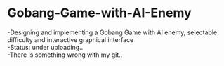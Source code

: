 # Gobang-Game-with-AI-Enemy
-Designing and implementing a Gobang Game with AI enemy, selectable difficulty and interactive graphical interface  
-Status: under uploading..  
-There is something wrong with my git..  
